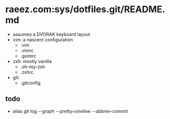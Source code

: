 # raeez.com:sys/dotfiles.git/README.md
- assumes a DVORAK keyboard layout
- vim: a nascent configuration
  * .vim
  * .vimrc
  * .gvimrc
- zsh: mostly vanilla
  * .oh-my-zsh
  * .zshrc
- git:
  * .gitconfig

## todo
* alias git log --graph --pretty=oneline --abbrev-commit
